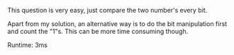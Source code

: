 This question is very easy, just compare the two number's every bit. 

Apart from my solution, an alternative way is to do the bit manipulation first and count the "1"s. This can be more time consuming though.

Runtime: 3ms
